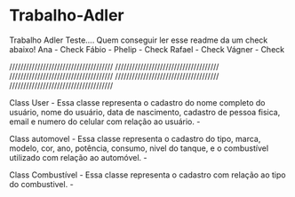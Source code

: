 # Trabalho-Adler
Trabalho Adler 
Teste....
Quem conseguir ler esse readme da um check abaixo!
Ana - Check
Fábio - 
Phelip - Check
Rafael - Check
Vágner - Check



/////////////////////////////////////
/////////////////////////////////////
/////////////////////////////////////
/////////////////////////////////////
/////////////////////////////////////

Class User -
Essa classe representa o cadastro do nome completo do usuário, nome do usuário, data de nascimento, cadastro de pessoa fisica, email e numero do celular com relação ao usuário. -

Class automovel -
Essa classe representa o cadastro do tipo, marca, modelo, cor, ano, potência, consumo, nivel do tanque, e o combustível utilizado com relação ao automóvel. -

Class Combustível -
Essa classe representa o cadastro com relação ao tipo do combustivel. -
